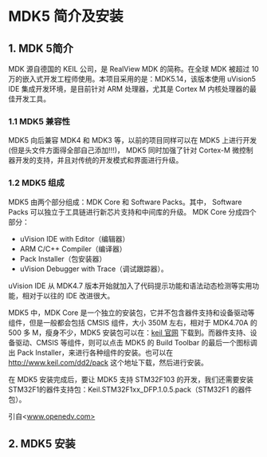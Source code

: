 # MDK5 简介及安装

## 1. MDK 5简介

MDK 源自德国的 KEIL 公司，是 RealView MDK 的简称。在全球 MDK 被超过 10 万的嵌入式开发工程师使用。本项目采用的是：MDK5.14，该版本使用 uVision5 IDE 集成开发环境，是目前针对 ARM 处理器，尤其是 Cortex M 内核处理器的最佳开发工具。

### 1.1 MDK5 兼容性

MDK5 向后兼容 MDK4 和 MDK3 等，以前的项目同样可以在 MDK5 上进行开发(但是头文件方面得全部自己添加!!!)， MDK5 同时加强了针对 Cortex-M 微控制器开发的支持，并且对传统的开发模式和界面进行升级。

### 1.2 MDK5 组成

MDK5 由两个部分组成：MDK Core 和 Software Packs。其中， Software Packs 可以独立于工具链进行新芯片支持和中间库的升级。
MDK Core 分成四个部分：

- uVision IDE with Editor（编辑器）
- ARM C/C++ Compiler（编译器）
- Pack Installer（包安装器）
- uVision Debugger with Trace（调试跟踪器）。

uVision IDE 从 MDK4.7 版本开始就加入了代码提示功能和语法动态检测等实用功能，相对于以往的 IDE 改进很大。

MDK5 中，MDK Core 是一个独立的安装包，它并不包含器件支持和设备驱动等组件，但是一般都会包括 CMSIS 组件，大小 350M 左右，相对于 MDK4.70A 的 500 多 M，瘦身不少，MDK5 安装包可以在：[keil 官网] 下载到。而器件支持、设备驱动、CMSIS 等组件，则可以点击 MDK5 的 Build Toolbar 的最后一个图标调出 Pack Installer，来进行各种组件的安装。也可以在 <http://www.keil.com/dd2/pack>  这个地址下载，然后进行安装。

在 MDK5 安装完成后，要让 MDK5 支持 STM32F103 的开发，我们还需要安装 STM32F1的器件支持包：Keil.STM32F1xx_DFP.1.0.5.pack（STM32F1 的器件包）。

引自<www.openedv.com>

## 2. MDK5 安装

[keil 官网]: <http://www.keil.com/demo/eval/arm.htm> "http://www.keil.com/demo/eval/arm.htm"
